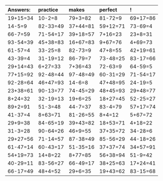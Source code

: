 | Answers: | practice | makes | perfect | ! |
| :--- | :--- | :--- | :--- | :--- |
| 19+15=34 | 10-2=8 | 79+3=82 | 81-72=9 | 69+17=86 | 
| 14-5=9 | 82-33=49 | 37+44=81 | 59+12=71 | 73-69=4 | 
| 66-7=59 | 71-54=17 | 39+18=57 | 7+16=23 | 23+8=31 | 
| 93-54=39 | 45+38=83 | 16+67=83 | 9+67=76 | 4+69=73 | 
| 61-57=4 | 33-25=8 | 82-73=9 | 47+8=55 | 42+19=61 | 
| 43-39=4 | 31-19=12 | 86-79=7 | 73-48=25 | 83-17=66 | 
| 29+14=43 | 6+27=33 | 7+36=43 | 72-63=9 | 64-59=5 | 
| 77+15=92 | 92-48=44 | 97-48=49 | 60-31=29 | 71-54=17 | 
| 92-28=64 | 46+47=93 | 14-6=8 | 47+48=95 | 24-19=5 | 
| 23+38=61 | 90-13=77 | 74-45=29 | 48+45=93 | 29+48=77 | 
| 8+24=32 | 32-19=13 | 19+6=25 | 18+27=45 | 52-25=27 | 
| 89+2=91 | 51-3=48 | 44-7=37 | 83-4=79 | 57+17=74 | 
| 41-37=4 | 8+63=71 | 81-26=55 | 8+4=12 | 5+67=72 | 
| 29+9=38 | 84-65=19 | 39+43=82 | 18+53=71 | 4+18=22 | 
| 31-3=28 | 90-64=26 | 46+9=55 | 37+35=72 | 34-28=6 | 
| 29+27=56 | 71-14=57 | 87-38=49 | 85-56=29 | 44-18=26 | 
| 61-47=14 | 60-43=17 | 51-35=16 | 37+37=74 | 34+57=91 | 
| 54+19=73 | 14+8=22 | 8+77=85 | 56+38=94 | 51-9=42 | 
| 40-29=11 | 83-56=27 | 66-49=17 | 38+25=63 | 17+24=41 | 
| 66-17=49 | 48+4=52 | 29+6=35 | 19+43=62 | 83-15=68 | 
